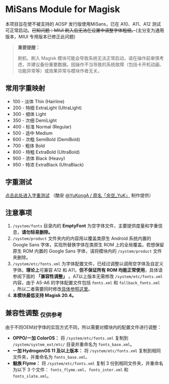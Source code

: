 # MiSans Module for Magisk
本项目旨在使不被支持的 AOSP 发行版使用MiSans，已在 A10、A11、A12 测试可正常启动。~~已知问题：MIUI 刷入后无法在设置中调整字体粗细。~~(主分支为通用版本，MIUI 专用版本已修正此问题)

> **重要提醒：**
>
> 刷机、刷入 Magisk 模块可能会导致系统无法正常启动，请在操作前审慎考虑，并建议备份重要数据。因操作不当导致的系统故障（包括卡开机动画、功能异常等）或效果异常与模块作者无关。

## 常用字重映射
 - 100 - 淡体 Thin (Hairline)
 - 200 - 特细 ExtraLight (UltraLight)
 - 300 - 细体 Light
 - 350 - 次细 DemiLight
 - 400 - 标准 Normal (Regular)
 - 500 - 适中 Medium
 - 600 - 次粗 SemiBold (DemiBold)
 - 700 - 粗体 Bold
 - 800 - 特粗 ExtraBold (UltraBold)
 - 900 - 浓体 Black (Heavy)
 - 950 - 特浓 ExtraBlack (UltraBlack)

## 字重测试
[点击此处进入字重测试](https://font.yukonga.top/) （酷安 [@YuKongA / 原名「余空_YuK」](https://www.coolapk.com/u/680367) 制作提供）

## 注意事项
1. `/system/fonts` 目录内的 **EmptyFont** 为空字体文件，主要提供度量和字重信息，**请勿轻易删除。**
2. `/system/product` 文件夹内的内容用以覆盖类原生 Android 系统内置的 Google Sans 字体，实现所替换字体在类原生 ROM 上的全局覆盖。若想保留原生 ROM 内置的 Google Sans 字体，请将模块内的 `/system/product` 文件夹删除。
3. `/system/etc/fonts.xml` 为字体配置文件，已经过调整以调用空字体及自定义字体。**理论上**可兼容 A12 和 A11，**但不保证所有 ROM 均能正常使用**，具体请参阅下面的 **「兼容性调整」** 。A7以上版本无需修改 `/system/etc/fonts.xml` 内容，由于 A5-A6 的字体配置文件包括 `fonts.xml` 和 `fallback_fonts.xml` ，所以二者需要同时修改[具体参照这里](https://www.daogebangong.com/zh/articles/detail/Tutorial%20deeply%20interprets%20the%20Android%20font%20mechanism%20and%20handles%20font%20replacement%20and%20thickness%20classification%20for%20Android%20phones.html)。
4. **本模块最低支持 Magisk 20.4。**

## 兼容性调整 <sub>仅供参考</sub>
由于不同OEM对字体的实现方式不同，所以需要对模块内的配置文件进行调整：
- **OPPO/一加 ColorOS：** 将 `/system/etc/fonts.xml` 复制到 `/system/system_ext/etc/` 目录并重命名为 `fonts_base.xml`。
- **一加 HydrogenOS 11 及以上版本：** 将 `/system/etc/fonts.xml` 复制到相同文件夹，并重命名为 `fonts_base.xml。`
- **魅族 Flyme：** 将 `/system/etc/fonts.xml` 复制 3 份到相同文件夹，并重命名为以下 3 个文件： `fonts_flyme.xml`、`fonts_inter.xml` 和 `fonts_slate.xml`。
